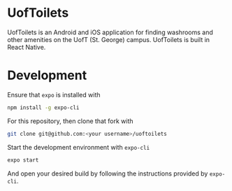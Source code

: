 # UofToilets

UofToilets is an Android and iOS application for finding washrooms and other amenities on the UofT (St. George) campus. UofToilets is built in React Native.

# Development

Ensure that `expo` is installed with

```bash
npm install -g expo-cli
```

For this repository, then clone that fork with

```bash
git clone git@github.com:<your username>/uoftoilets
```

Start the development environment with `expo-cli`

```bash
expo start
```

And open your desired build by following the instructions provided by `expo-cli`.
